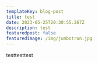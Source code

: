 ```yaml
---
templateKey: blog-post
title: test
date: 2023-05-25T20:30:55.267Z
description: test
featuredpost: false
featuredimage: /img/jumbotron.jpg
---
```

t﻿esttesttest